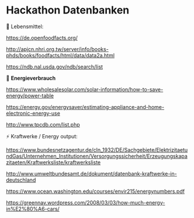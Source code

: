 # Hackathon Datenbanken

:beer: Lebensmittel:

https://de.openfoodfacts.org/

http://apjcn.nhri.org.tw/server/info/books-phds/books/foodfacts/html/data/data2a.html

https://ndb.nal.usda.gov/ndb/search/list

:electric_plug: **Energieverbrauch**

https://www.wholesalesolar.com/solar-information/how-to-save-energy/power-table

https://energy.gov/energysaver/estimating-appliance-and-home-electronic-energy-use

http://www.tpcdb.com/list.php

:zap: Kraftwerke / Energy output:

https://www.bundesnetzagentur.de/cln_1932/DE/Sachgebiete/ElektrizitaetundGas/Unternehmen_Institutionen/Versorgungssicherheit/Erzeugungskapazitaeten/Kraftwerksliste/kraftwerksliste

http://www.umweltbundesamt.de/dokument/datenbank-kraftwerke-in-deutschland

https://www.ocean.washington.edu/courses/envir215/energynumbers.pdf

https://greennav.wordpress.com/2008/03/03/how-much-energy-in%E2%80%A6-cars/

